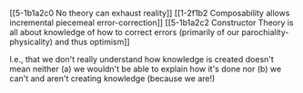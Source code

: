 [[5-1b1a2c0 No theory can exhaust reality]]
	[[1-2f1b2 Composability allows incremental piecemeal error-correction]]
		[[5-1b1a2c2 Constructor Theory is all about knowledge of how to correct errors (primarily of our parochiality-physicality) and thus optimism]]

I.e., that we don't really understand how knowledge is created doesn't mean neither (a) we wouldn't be able to explain how it's done nor (b) we can't and aren't creating knowledge (because we are!)


